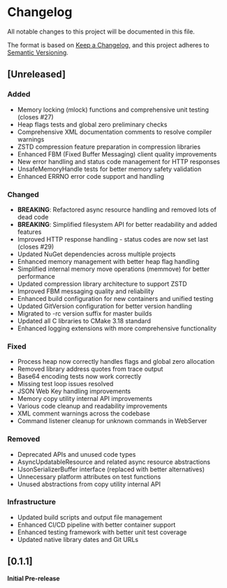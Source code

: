 # Changelog

All notable changes to this project will be documented in this file.

The format is based on [Keep a Changelog](https://keepachangelog.com/en/1.1.0/),
and this project adheres to [Semantic Versioning](https://semver.org/spec/v2.0.0.html).

## [Unreleased]

### Added
- Memory locking (mlock) functions and comprehensive unit testing (closes #27)
- Heap flags tests and global zero preliminary checks
- Comprehensive XML documentation comments to resolve compiler warnings
- ZSTD compression feature preparation in compression libraries
- Enhanced FBM (Fixed Buffer Messaging) client quality improvements
- New error handling and status code management for HTTP responses
- UnsafeMemoryHandle tests for better memory safety validation
- Enhanced ERRNO error code support and handling

### Changed
- **BREAKING**: Refactored async resource handling and removed lots of dead code
- **BREAKING**: Simplified filesystem API for better readability and added features
- Improved HTTP response handling - status codes are now set last (closes #29)
- Updated NuGet dependencies across multiple projects
- Enhanced memory management with better heap flag handling
- Simplified internal memory move operations (memmove) for better performance
- Updated compression library architecture to support ZSTD
- Improved FBM messaging quality and reliability
- Enhanced build configuration for new containers and unified testing
- Updated GitVersion configuration for better version handling
- Migrated to -rc version suffix for master builds
- Updated all C libraries to CMake 3.18 standard
- Enhanced logging extensions with more comprehensive functionality

### Fixed
- Process heap now correctly handles flags and global zero allocation
- Removed library address quotes from trace output
- Base64 encoding tests now work correctly
- Missing test loop issues resolved
- JSON Web Key handling improvements
- Memory copy utility internal API improvements
- Various code cleanup and readability improvements
- XML comment warnings across the codebase
- Command listener cleanup for unknown commands in WebServer

### Removed
- Deprecated APIs and unused code types
- AsyncUpdatableResource and related async resource abstractions
- IJsonSerializerBuffer interface (replaced with better alternatives)
- Unnecessary platform attributes on test functions
- Unused abstractions from copy utility internal API

### Infrastructure
- Updated build scripts and output file management
- Enhanced CI/CD pipeline with better container support
- Enhanced testing framework with better unit test coverage
- Updated native library dates and Git URLs

## [0.1.1]

**Initial Pre-release**
